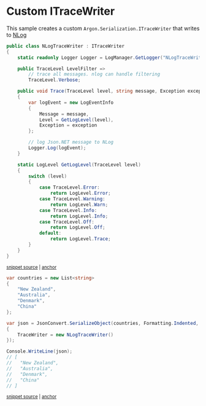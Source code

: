 # Custom ITraceWriter

This sample creates a custom `Argon.Serialization.ITraceWriter` that writes to [NLog](http://nlog-project.org/)

<!-- snippet: CustomTraceWriterTypes -->
<a id='snippet-customtracewritertypes'></a>
```cs
public class NLogTraceWriter : ITraceWriter
{
    static readonly Logger Logger = LogManager.GetLogger("NLogTraceWriter");

    public TraceLevel LevelFilter =>
        // trace all messages. nlog can handle filtering
        TraceLevel.Verbose;

    public void Trace(TraceLevel level, string message, Exception exception)
    {
        var logEvent = new LogEventInfo
        {
            Message = message,
            Level = GetLogLevel(level),
            Exception = exception
        };

        // log Json.NET message to NLog
        Logger.Log(logEvent);
    }

    static LogLevel GetLogLevel(TraceLevel level)
    {
        switch (level)
        {
            case TraceLevel.Error:
                return LogLevel.Error;
            case TraceLevel.Warning:
                return LogLevel.Warn;
            case TraceLevel.Info:
                return LogLevel.Info;
            case TraceLevel.Off:
                return LogLevel.Off;
            default:
                return LogLevel.Trace;
        }
    }
}
```
<sup><a href='/src/Tests/Documentation/Samples/Serializer/CustomTraceWriter.cs#L9-L48' title='Snippet source file'>snippet source</a> | <a href='#snippet-customtracewritertypes' title='Start of snippet'>anchor</a></sup>
<!-- endSnippet -->

<!-- snippet: CustomTraceWriterUsage -->
<a id='snippet-customtracewriterusage'></a>
```cs
var countries = new List<string>
{
    "New Zealand",
    "Australia",
    "Denmark",
    "China"
};

var json = JsonConvert.SerializeObject(countries, Formatting.Indented, new JsonSerializerSettings
{
    TraceWriter = new NLogTraceWriter()
});

Console.WriteLine(json);
// [
//   "New Zealand",
//   "Australia",
//   "Denmark",
//   "China"
// ]
```
<sup><a href='/src/Tests/Documentation/Samples/Serializer/CustomTraceWriter.cs#L53-L74' title='Snippet source file'>snippet source</a> | <a href='#snippet-customtracewriterusage' title='Start of snippet'>anchor</a></sup>
<!-- endSnippet -->
